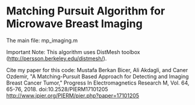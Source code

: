 # Matching Pursuit Algorithm for Microwave Breast Imaging

The main file: mp_imaging.m

Important Note: This algorithm uses DistMesh toolbox (http://persson.berkeley.edu/distmesh/).

Cite my paper for this code:
Mustafa Berkan Bicer, Ali Akdagli, and Caner Ozdemir, "A Matching-Pursuit Based Approach for Detecting and Imaging Breast Cancer Tumor," Progress In Electromagnetics Research M, Vol. 64, 65-76, 2018.
doi:10.2528/PIERM17101205
http://www.jpier.org/PIERM/pier.php?paper=17101205